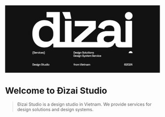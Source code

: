![Đìzai Studio](./profile/Cover-Black.png "Đìzai Studio")

# Welcome to Đìzai Studio

> Đìzai Studio is a design studio in Vietnam. We provide services for design solutions and design systems.
